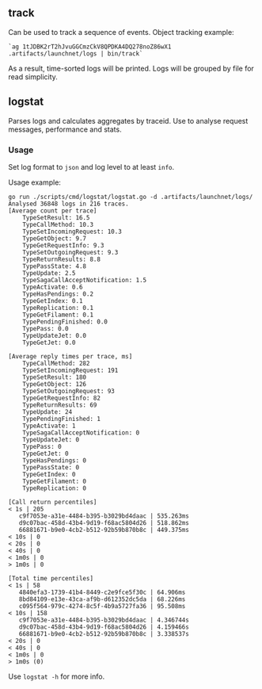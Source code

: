 ## track
Can be used to track a sequence of events. Object tracking example:

    `ag 1tJDBK2rT2hJvuGGCmzCkV8QPDKA4DQ278noZ86wX1 .artifacts/launchnet/logs | bin/track`
    
As a result, time-sorted logs will be printed. Logs will be grouped by file for read simplicity. 

## logstat

Parses logs and calculates aggregates by traceid. Use to analyse request messages, performance and stats.

### Usage
Set log format to `json` and log level to at least `info`.

Usage example:
```
go run ./scripts/cmd/logstat/logstat.go -d .artifacts/launchnet/logs/
Analysed 36848 logs in 216 traces.
[Average count per trace]
    TypeSetResult: 16.5
    TypeCallMethod: 10.3
    TypeSetIncomingRequest: 10.3
    TypeGetObject: 9.7
    TypeGetRequestInfo: 9.3
    TypeSetOutgoingRequest: 9.3
    TypeReturnResults: 8.8
    TypePassState: 4.8
    TypeUpdate: 2.5
    TypeSagaCallAcceptNotification: 1.5
    TypeActivate: 0.6
    TypeHasPendings: 0.2
    TypeGetIndex: 0.1
    TypeReplication: 0.1
    TypeGetFilament: 0.1
    TypePendingFinished: 0.0
    TypePass: 0.0
    TypeUpdateJet: 0.0
    TypeGetJet: 0.0

[Average reply times per trace, ms]
    TypeCallMethod: 282
    TypeSetIncomingRequest: 191
    TypeSetResult: 180
    TypeGetObject: 126
    TypeSetOutgoingRequest: 93
    TypeGetRequestInfo: 82
    TypeReturnResults: 69
    TypeUpdate: 24
    TypePendingFinished: 1
    TypeActivate: 1
    TypeSagaCallAcceptNotification: 0
    TypeUpdateJet: 0
    TypePass: 0
    TypeGetJet: 0
    TypeHasPendings: 0
    TypePassState: 0
    TypeGetIndex: 0
    TypeGetFilament: 0
    TypeReplication: 0

[Call return percentiles]
< 1s | 205
   c9f7053e-a31e-4484-b395-b3029bd4daac | 535.263ms
   d9c07bac-458d-43b4-9d19-f68ac5804d26 | 518.862ms
   66881671-b9e0-4cb2-b512-92b59b870b8c | 449.375ms
< 10s | 0
< 20s | 0
< 40s | 0
< 1m0s | 0
> 1m0s | 0

[Total time percentiles]
< 1s | 58
   4840efa3-1739-41b4-8449-c2e9fce5f30c | 64.906ms
   8bd84109-e13e-43ca-af9b-d612352dc5da | 68.226ms
   c095f564-979c-4274-8c5f-4b9a5727fa36 | 95.508ms
< 10s | 158
   c9f7053e-a31e-4484-b395-b3029bd4daac | 4.346744s
   d9c07bac-458d-43b4-9d19-f68ac5804d26 | 4.159466s
   66881671-b9e0-4cb2-b512-92b59b870b8c | 3.338537s
< 20s | 0
< 40s | 0
< 1m0s | 0
> 1m0s (0)
```

Use `logstat -h` for more info.
